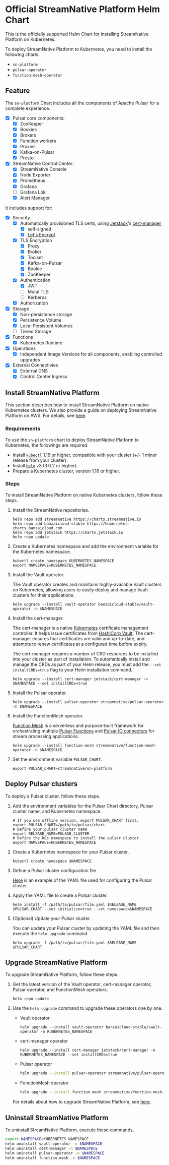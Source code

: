 # Official StreamNative Platform Helm Chart

This is the officially supported Helm Chart for installing StreamNative Platform on Kubernetes.

To deploy StreamNative Platform to Kubernetes, you need to install the following charts:

- `sn-platform`
- `pulsar-operator`
- `function-mesh-operator`

## Feature

The `sn-platform` Chart includes all the components of Apache Pulsar for a complete experience.

- [x] Pulsar core components:
    - [x] ZooKeeper
    - [x] Bookies
    - [x] Brokers
    - [x] Function workers
    - [x] Proxies
    - [x] Kafka-on-Pulsar
    - [x] Presto
- [x] StreamNative Control Center:
    - [x] StreamNative Console
    - [x] Node Exporter
    - [x] Prometheus
    - [x] Grafana
    - [ ] Grafana Loki
    - [x] Alert Manager

It includes support for:

- [x] Security
    - [x] Automatically provisioned TLS certs, using [Jetstack](https://www.jetstack.io/)'s [cert-manager](https://cert-manager.io/docs/)
        - [x] self-signed
        - [x] [Let's Encrypt](https://letsencrypt.org/)
    - [x] TLS Encryption
        - [x] Proxy
        - [x] Broker
        - [x] Toolset
        - [x] Kafka-on-Pulsar
        - [x] Bookie
        - [x] ZooKeeper
    - [x] Authentication
        - [x] JWT
        - [ ] Mutal TLS
        - [ ] Kerberos
    - [x] Authorization
- [x] Storage
    - [x] Non-persistence storage
    - [x] Persistence Volume
    - [x] Local Persistent Volumes
    - [ ] Tiered Storage
- [x] Functions
    - [x] Kubernetes Runtime
- [x] Operations
    - [x] Independent Image Versions for all components, enabling controlled upgrades
- [x] External Connectivies
    - [x] External DNS
    - [x] Control Center Ingress

## Install StreamNative Platform

This section describes how to install StreamNative Platform on native Kubernetes clusters. We also provide a guide on deploying StreamNative Platform on AWS. For details, see [here](https://docs.streamnative.io/platform/v1.1.0/operator-guides/deploy/deploy-snp-aws).

### Requirements

To use the `sn-platform` chart to deploy StreamNative Platform to Kubernetes, the followings are required.

- Install [`kubectl`](https://kubernetes.io/docs/tasks/tools/#kubectl) 1.16 or higher, compatible with your cluster (+/- 1 minor release from your cluster).
- Install [`helm`](https://helm.sh/docs/intro/install/) v3 (3.0.2 or higher).
- Prepare a Kubernetes cluster, version 1.16 or higher.

### Steps

To install StreamNative Platform on native Kubernetes clusters, follow these steps.

1. Install the StreamNative repositories.

    ```
    helm repo add streamnative https://charts.streamnative.io
    helm repo add banzaicloud-stable https://kubernetes-charts.banzaicloud.com
    helm repo add jetstack https://charts.jetstack.io
    helm repo update
    ```

2. Create a Kubernetes namespace and add the environment variable for the Kubernetes namespace.

    ```
    kubectl create namespace KUBERNETES_NAMESPACE
    export NAMESPACE=KUBERNETES_NAMESPACE
    ```

3. Install the Vault operator.
   
    The Vault operator creates and maintains highly-available Vault clusters on Kubernetes, allowing users to easily deploy and manage Vault clusters for their applications.

    ```
    helm upgrade --install vault-operator banzaicloud-stable/vault-operator -n $NAMESPACE
    ```

4. Install the cert-manager.

    The cert-manager is a native [Kubernetes](https://kubernetes.io/) certificate management controller. It helps issue certificates from [HashiCorp Vault](https://www.vaultproject.io/). The cert-manager ensures that certificates are valid and up-to-date, and attempts to renew certificates at a configured time before expiry.

    The cert-manager requires a number of CRD resources to be installed into your cluster as part of installation. To automatically install and manage the CRDs as part of your Helm release, you must add the `--set installCRDs=true` flag to your Helm installation command.

    ```
    helm upgrade --install cert-manager jetstack/cert-manager -n $NAMESPACE --set installCRDs=true
    ```

5. Install the Pulsar operator.

    ```
    helm upgrade --install pulsar-operator streamnative/pulsar-operator -n $NAMESPACE
    ```

6. Install the FunctionMesh operator.

   [Function Mesh](https://docs.streamnative.io/platform/v1.0.0/concepts/functionmesh-concepts) is a serverless and purpose-built framework for orchestrating multiple [Pulsar Functions](https://docs.streamnative.io/platform/v1.0.0/concepts/pulsar-function-concepts) and [Pulsar IO connectors](https://docs.streamnative.io/platform/v1.0.0/concepts/pulsar-io-concepts) for stream processing applications.

    ```
    helm upgrade --install function-mesh streamnative/function-mesh-operator -n $NAMESPACE 
    ```

7. Set the environment variable `PULSAR_CHART`.

    ```
    export PULSAR_CHART=streamnative/sn-platform
    ```

## Deploy Pulsar clusters

To deploy a Pulsar cluster, follow these steps.

1. Add the environment variables for the Pulsar Chart directory, Pulsar cluster name, and Kubernetes namespace.

    ```
    # If you use offline version, export PULSAR_CHART first.
    export PULSAR_CHART=/path/to/pulsar/chart
    # Define your pulsar cluster name
    export RELEASE_NAME=PULSAR_CLUSTER
    # Define the k8s namespace to install the pulsar cluster
    export NAMESPACE=KUBERNETES_NAMESPACE
    ```

2. Create a Kubernetes namespace for your Pulsar cluster.

    ```
    kubectl create namespace $NAMESPACE
    ```

3. Define a Pulsar cluster configuration file.

    [Here](https://raw.githubusercontent.com/streamnative/examples/master/platform/values_cluster.yaml) is an example of the YAML file used for configuring the Pulsar cluster.

4. Apply the YAML file to create a Pulsar cluster.

    ```
    helm install -f /path/to/pulsar/file.yaml $RELEASE_NAME $PULSAR_CHART --set initialize=true --set namespace=$NAMESPACE
    ```

5. (Optional) Update your Pulsar cluster.

    You can update your Pulsar cluster by updating the YAML file and then execute the `helm upgrade` command.

    ```
    helm upgrade -f /path/to/pulsar/file.yaml $RELEASE_NAME $PULSAR_CHART
    ```

## Upgrade StreamNative Platform

To upgrade StreamNative Platform, follow these steps.

1. Get the latest version of the Vault operator, cert-manager operator, Pulsar operator, and FunctionMesh operators.

    ```
    helm repo update
    ```

2. Use the `helm upgrade` command to upgrade these operators one by one.

   - Vault operator

       ```
       helm upgrade --install vault-operator banzaicloud-stable/vault-operator -n KUBERNETES_NAMESPACE
       ```

   - cert-manager operator

       ```
       helm upgrade --install cert-manager jetstack/cert-manager -n KUBERNETES_NAMESPACE --set installCRDs=true
       ```

   - Pulsar operator

       ```bash
       helm upgrade --install pulsar-operator streamnative/pulsar-operator -n KUBERNETES_NAMESPACE
       ```

   - FunctionMesh operator

       ```bash
       helm upgrade --install function-mesh streamnative/function-mesh-operator -n KUBERNETES_NAMESPACE
       ```

    For details about how to upgrade StreamNative Platform, see [here](https://docs.streamnative.io/platform/latest/operator-guides/upgrade/sn-upgrade).

## Uninstall StreamNative Platform

To uninstall StreamNative Platform, execute these commands.

```bash
export NAMESPACE=KUBERNETES_NAMESPACE
helm uninstall vault-operator -n $NAMESPACE
helm uninstall cert-manager -n $NAMESPACE
helm uninstall pulsar-operator -n $NAMESPACE
helm uninstall function-mesh -n $NAMESPACE
```